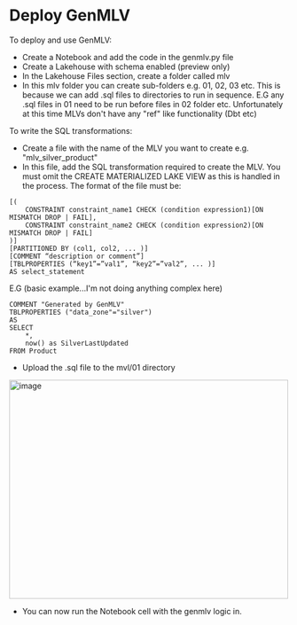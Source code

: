 # Deploy GenMLV
To deploy and use GenMLV:

- Create a Notebook and add the code in the genmlv.py file
- Create a Lakehouse with schema enabled (preview only)
- In the Lakehouse Files section, create a folder called mlv
- In this mlv folder you can create sub-folders e.g. 01, 02, 03 etc.  This is because we can add .sql files to directories to run in sequence.  E.G any .sql files in 01 need to be run before files in 02 folder etc.  Unfortunately at this time MLVs don't have any "ref" like functionality (Dbt etc)

To write the SQL transformations:
- Create a file with the name of the MLV you want to create e.g. "mlv_silver_product"
- In this file, add the SQL transformation required to create the MLV.  You must omit the CREATE MATERIALIZED LAKE VIEW as this is handled in the process.  The format of the file must be:

```
[( 
    CONSTRAINT constraint_name1 CHECK (condition expression1)[ON MISMATCH DROP | FAIL],  
    CONSTRAINT constraint_name2 CHECK (condition expression2)[ON MISMATCH DROP | FAIL] 
)] 
[PARTITIONED BY (col1, col2, ... )] 
[COMMENT “description or comment”] 
[TBLPROPERTIES (“key1”=”val1”, “key2”=”val2”, ... )] 
AS select_statement
```
E.G (basic example...I'm not doing anything complex here)

```
COMMENT "Generated by GenMLV"
TBLPROPERTIES ("data_zone"="silver")
AS
SELECT
    *,
    now() as SilverLastUpdated
FROM Product
```

- Upload the .sql file to the mvl/01 directory
<img width="503" height="395" alt="image" src="https://github.com/user-attachments/assets/3e467ada-8406-4b1f-b5fc-c36ab73f35d7" />

- You can now run the Notebook cell with the genmlv logic in.



